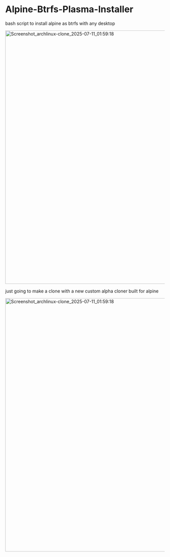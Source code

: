 # Alpine-Btrfs-Plasma-Installer
bash script to install alpine as btrfs with any desktop


<img width="1280" height="800" alt="Screenshot_archlinux-clone_2025-07-11_01:59:18" src="https://github.com/user-attachments/assets/ece6ea61-7a4b-40d9-b4c1-d93d040a30d9" />


just going to make a clone with a new custom alpha cloner built for alpine 

<img width="1280" height="800" alt="Screenshot_archlinux-clone_2025-07-11_01:59:18" src="https://github.com/user-attachments/assets/bf6c5bd1-f20f-495c-a298-8ea7b1ff4759" />
